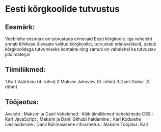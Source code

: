 # Eesti kõrgkoolide tutvustus

## Eesmärk:

Veebilehe eesmärk on tutvustada erinevaid Eesti kõrgkoole. Iga vaheleht annab lühikese ülevaate valitud kõrgkoolist, tutvustab erialavalikuid, pakub kõrgkoolidega tutvumiseks kontakte ning samuti on vahelehel ka tutvustav pildimaterjal

## Tiimiliikmed:

1.Karl Väärtnõu (4. rühm)
2.Maksim Jakovlev (3. rühm)
3.Danil Gubar (3. rühm)

## Tööjaotus:

Avaleht : Maksim ja Danil
Vahelehed : Kõik tiimiliikmed
Vahelehtede CSS : Karl 
JavaScript : Maksim ja Danil
Githubi haldamine : Karl 
Kodulehe üleslaadimine : Danil
Rühmasisene infovahetus : Maksim
Tööjatus: Karl
